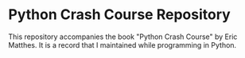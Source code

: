 # Python Crash Course Repository

This repository accompanies the book "Python Crash Course" by Eric Matthes. It is a record that I maintained while programming in Python.